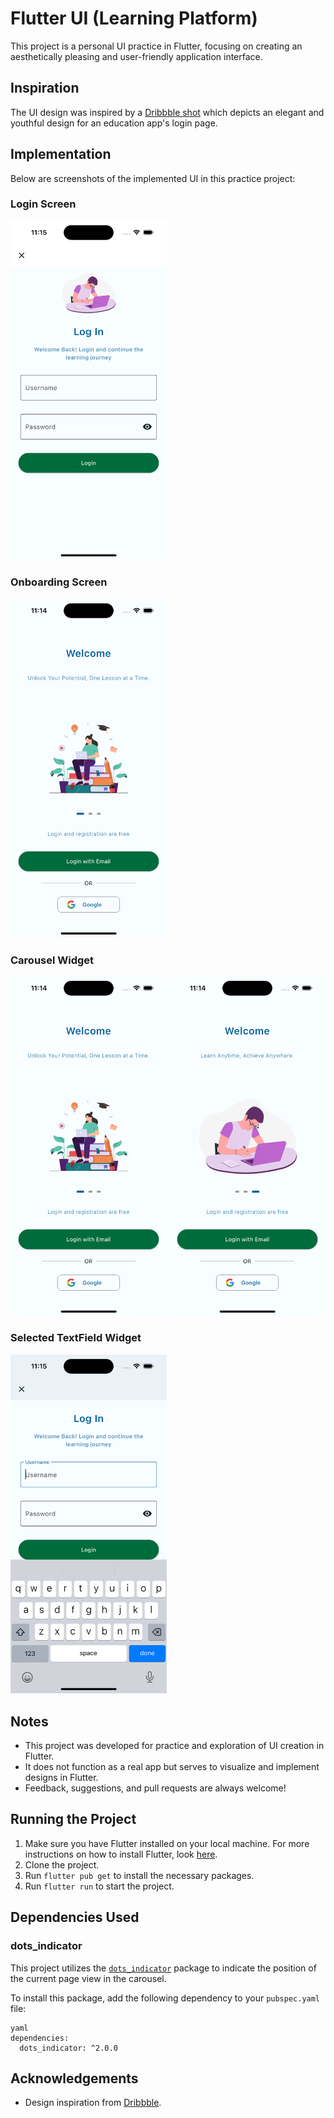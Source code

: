 # Flutter UI (Learning Platform)

This project is a personal UI practice in Flutter, focusing on creating an aesthetically pleasing and user-friendly application interface. 

## Inspiration

The UI design was inspired by a [Dribbble shot](https://dribbble.com/shots/7728855-Youth-Education-Launch-Login-Page) which depicts an elegant and youthful design for an education app's login page.

## Implementation

Below are screenshots of the implemented UI in this practice project:

### Login Screen

<img src="screenshots/login_screen.png" width="250">

### Onboarding Screen

<img src="screenshots/first_pic.png" width="250">

### Carousel Widget

<p float="left">
  <img src="screenshots/first_pic.png" width="250" />
  <img src="screenshots/last_pic.png" width="250" /> 
</p>


### Selected TextField Widget

<img src="screenshots/selected_textfield.png" width="250">


## Notes

- This project was developed for practice and exploration of UI creation in Flutter.
- It does not function as a real app but serves to visualize and implement designs in Flutter.
- Feedback, suggestions, and pull requests are always welcome!

## Running the Project

1. Make sure you have Flutter installed on your local machine. For more instructions on how to install Flutter, look [here](https://flutter.dev/docs/get-started/install).
2. Clone the project.
3. Run `flutter pub get` to install the necessary packages.
4. Run `flutter run` to start the project.

## Dependencies Used

### dots_indicator

This project utilizes the [`dots_indicator`](https://pub.dev/packages/dots_indicator) package to indicate the position of the current page view in the carousel. 

To install this package, add the following dependency to your `pubspec.yaml` file:

```
yaml
dependencies:
  dots_indicator: ^2.0.0
```

## Acknowledgements

- Design inspiration from [Dribbble](https://dribbble.com/shots/7728855-Youth-Education-Launch-Login-Page).
